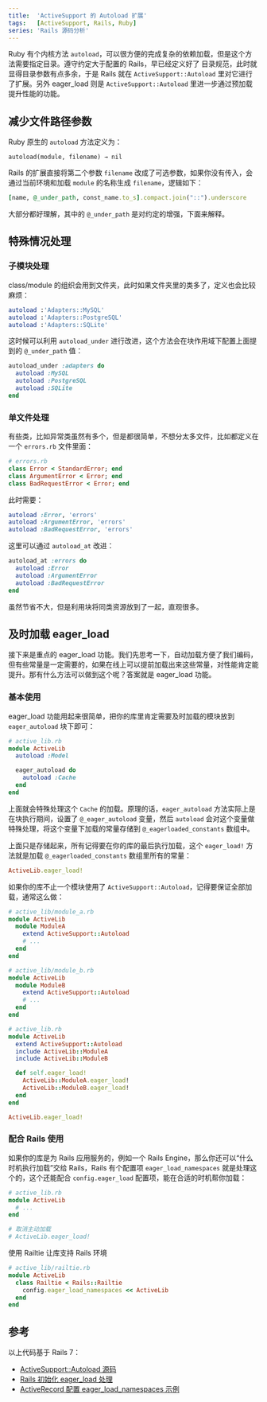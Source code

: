 ```yaml
---
title:  'ActiveSupport 的 Autoload 扩展'
tags:   [ActiveSupport, Rails, Ruby]
series: 'Rails 源码分析'
---
```


Ruby 有个内核方法 `autoload`，可以很方便的完成复杂的依赖加载，但是这个方法需要指定目录。遵守约定大于配置的 Rails，早已经定义好了
目录规范，此时就显得目录参数有点多余，于是 Rails 就在 `ActiveSupport::Autoload` 里对它进行了扩展。另外 eager_load 则是 `ActiveSupport::Autoload` 里进一步通过预加载提升性能的功能。

## 减少文件路径参数

Ruby 原生的 `autoload` 方法定义为：

```
autoload(module, filename) → nil
```

Rails 的扩展直接将第二个参数 `filename` 改成了可选参数，如果你没有传入，会通过当前环境和加载 `module` 的名称生成 `filename`，逻辑如下：

```ruby
[name, @_under_path, const_name.to_s].compact.join("::").underscore
```

大部分都好理解，其中的 `@_under_path` 是对约定的增强，下面来解释。

## 特殊情况处理

### 子模块处理

class/module 的组织会用到文件夹，此时如果文件夹里的类多了，定义也会比较麻烦：

```ruby
autoload :'Adapters::MySQL'
autoload :'Adapters::PostgreSQL'
autoload :'Adapters::SQLite'
```

这时候可以利用 `autoload_under` 进行改进，这个方法会在块作用域下配置上面提到的 `@_under_path` 值：

```ruby
autoload_under :adapters do
  autoload :MySQL
  autoload :PostgreSQL
  autoload :SQLite
end
```

### 单文件处理

有些类，比如异常类虽然有多个，但是都很简单，不想分太多文件，比如都定义在一个 `errors.rb` 文件里面：

```ruby
# errors.rb
class Error < StandardError; end
class ArgumentError < Error; end
class BadRequestError < Error; end
```

此时需要：

```ruby
autoload :Error, 'errors'
autoload :ArgumentError, 'errors'
autoload :BadRequestError, 'errors'
```

这里可以通过 `autoload_at` 改进：

```ruby
autoload_at :errors do
  autoload :Error
  autoload :ArgumentError
  autoload :BadRequestError
end
```

虽然节省不大，但是利用块将同类资源放到了一起，直观很多。

## 及时加载 eager_load

接下来是重点的 eager_load 功能。我们先思考一下，自动加载方便了我们编码，但有些常量是一定需要的，如果在线上可以提前加载出来这些常量，对性能肯定能提升。那有什么方法可以做到这个呢？答案就是 eager_load 功能。

### 基本使用

eager_load 功能用起来很简单，把你的库里肯定需要及时加载的模块放到 `eager_autoload` 块下即可：

```ruby
# active_lib.rb
module ActiveLib
  autoload :Model

  eager_autoload do
    autoload :Cache
  end
end
```

上面就会特殊处理这个 `Cache` 的加载。原理的话，`eager_autoload` 方法实际上是在块执行期间，设置了 `@_eager_autoload` 变量，然后 `autoload` 会对这个变量做特殊处理，将这个变量下加载的常量存储到 `@_eagerloaded_constants` 数组中。

上面只是存储起来，所有记得要在你的库的最后执行加载，这个 `eager_load!` 方法就是加载 `@_eagerloaded_constants` 数组里所有的常量：

```ruby
ActiveLib.eager_load!
```

如果你的库不止一个模块使用了 `ActiveSupport::Autoload`，记得要保证全部加载，通常这么做：

```ruby
# active_lib/module_a.rb
module ActiveLib
  module ModuleA
    extend ActiveSupport::Autoload
    # ...
  end
end

# active_lib/module_b.rb
module ActiveLib
  module ModuleB
    extend ActiveSupport::Autoload
    # ...
  end
end

# active_lib.rb
module ActiveLib
  extend ActiveSupport::Autoload
  include ActiveLib::ModuleA
  include ActiveLib::ModuleB

  def self.eager_load!
    ActiveLib::ModuleA.eager_load!
    ActiveLib::ModuleB.eager_load!
  end
end

ActiveLib.eager_load!
```

### 配合 Rails 使用

如果你的库是为 Rails 应用服务的，例如一个 Rails Engine，那么你还可以“什么时机执行加载”交给 Rails，Rails 有个配置项 `eager_load_namespaces` 就是处理这个的，这个还能配合 `config.eager_load` 配置项，能在合适的时机帮你加载：

```ruby
# active_lib.rb
module ActiveLib
  # ...
end

# 取消主动加载
# ActiveLib.eager_load!
```

使用 Railtie 让库支持 Rails 环境

```ruby
# active_lib/railtie.rb
module ActiveLib
  class Railtie < Rails::Railtie
    config.eager_load_namespaces << ActiveLib
  end
end
```

## 参考

以上代码基于 Rails 7：

- [ActiveSupport::Autoload 源码](https://github.com/rails/rails/blob/74ba52ec5c/activesupport/lib/active_support/dependencies/autoload.rb)
- [Rails 初始化 eager_load 处理](https://github.com/rails/rails/blob/74ba52ec5c/railties/lib/rails/application/finisher.rb#L75)
- [ActiveRecord 配置 eager_load_namespaces 示例](https://github.com/rails/rails/blob/74ba52ec5c/activerecord/lib/active_record/railtie.rb#L41)
